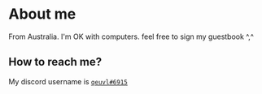 # About me
From Australia. I'm OK with computers. feel free to sign my guestbook ^,^
## How to reach me?
My discord username is [`qeuvl#6915`](https://discord.com/users/479619656836055041)

<!--*Click [here](moreinfo/SOCIALS.md#my-socials) for my other socials.*-->


